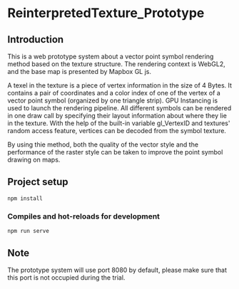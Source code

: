 # ReinterpretedTexture_Prototype

## Introduction
This is a web prototype system about a vector point symbol rendering method based on the texture structure. The rendering context is WebGL2, and the base map is presented by Mapbox GL js.

A texel in the texture is a piece of vertex information in the size of 4 Bytes. It contains a pair of coordinates and a color index of one of the vertex of a vector point symbol (organized by one triangle strip). GPU Instancing is used to launch the rendering pipeline. All different symbols can be rendered in one draw call by specifying their layout information about where they lie in the texture. With the help of the built-in variable gl_VertexID and textures' random access feature, vertices can be decoded from the symbol texture. 

By using thie method, both the quality of the vector style and the performance of the raster style can be taken to improve the point symbol drawing on maps.

## Project setup
```
npm install
```

### Compiles and hot-reloads for development
```
npm run serve
```
## Note 
The prototype system will use port 8080 by default, please make sure that this port is not occupied during the trial.
